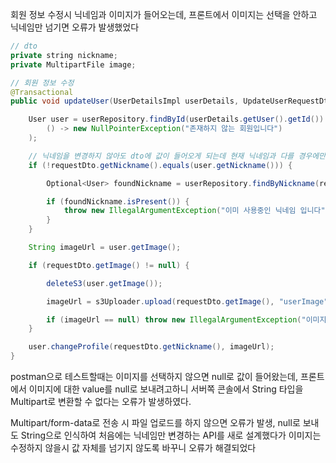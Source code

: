 회원 정보 수정시 닉네임과 이미지가 들어오는데, 프론트에서 이미지는 선택을 안하고 닉네임만 넘기면 오류가 발생했었다

```java
// dto
private string nickname;
private MultipartFile image;

// 회원 정보 수정
@Transactional
public void updateUser(UserDetailsImpl userDetails, UpdateUserRequestDto requestDto) throws IOException {

    User user = userRepository.findById(userDetails.getUser().getId()).orElseThrow(
        () -> new NullPointerException("존재하지 않는 회원입니다")
    );

    // 닉네임을 변경하지 않아도 dto에 값이 들어오게 되는데 현재 닉네임과 다를 경우에만 수정
    if (!requestDto.getNickname().equals(user.getNickname())) {

        Optional<User> foundNickname = userRepository.findByNickname(requestDto.getNickname());

        if (foundNickname.isPresent()) {
            throw new IllegalArgumentException("이미 사용중인 닉네임 입니다");
        }
    }

    String imageUrl = user.getImage();

    if (requestDto.getImage() != null) {

        deleteS3(user.getImage());

        imageUrl = s3Uploader.upload(requestDto.getImage(), "userImage");

        if (imageUrl == null) throw new IllegalArgumentException("이미지 업로드에 실패하였습니다");
    }

    user.changeProfile(requestDto.getNickname(), imageUrl);
}
```

postman으로 테스트할때는 이미지를 선택하지 않으면 null로 값이 들어왔는데, 프론트에서 이미지에 대한 value를 null로 보내려고하니 서버쪽 콘솔에서 String 타입을 Multipart로 변환할 수 없다는 오류가 발생하였다.

Multipart/form-data로 전송 시 파일 업로드를 하지 않으면 오류가 발생, null로 보내도 String으로 인식하여 처음에는 닉네임만 변경하는 API를 새로 설계했다가 이미지는 수정하지 않을시 값 자체를 넘기지 않도록 바꾸니 오류가 해결되었다